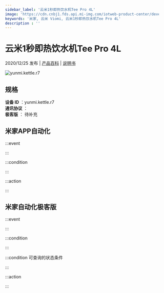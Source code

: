 ```yaml
---
sidebar_label: '云米1秒即热饮水机Tee Pro 4L'
image: 'https://cdn.cnbj1.fds.api.mi-img.com/iotweb-product-center/developer_1603418047395ON5yKm5j.png?GalaxyAccessKeyId=AKVGLQWBOVIRQ3XLEW&Expires=9223372036854775807&Signature=agvb1nYtgO2/1woDtn/qSMtKxRg='
keywords: '米家, 云米 Viomi, 云米1秒即热饮水机Tee Pro 4L'
description : ''
---
```

# 云米1秒即热饮水机Tee Pro 4L

2020/12/25 发布 | [产品百科](https://home.mi.com/webapp/content/baike/product/index.html?model=yunmi.kettle.r7/) | [说明书](https://home.mi.com/views/introduction.html?model=yunmi.kettle.r7&region=cn)

![yunmi.kettle.r7](https://cdn.cnbj1.fds.api.mi-img.com/iotweb-product-center/developer_1603418047395ON5yKm5j.png?GalaxyAccessKeyId=AKVGLQWBOVIRQ3XLEW&Expires=9223372036854775807&Signature=agvb1nYtgO2/1woDtn/qSMtKxRg=)

## 规格  
> 
**设备 ID** ：yunmi.kettle.r7  
**通讯协议** ：  
**极客版**  ： 待补充 


## 米家APP自动化  

:::event  

:::

:::condition  

:::

:::action   

:::

## 米家自动化极客版  

:::event  

:::

:::condition  

:::

:::condition 可查询的状态条件  

:::

:::action  

:::

        
